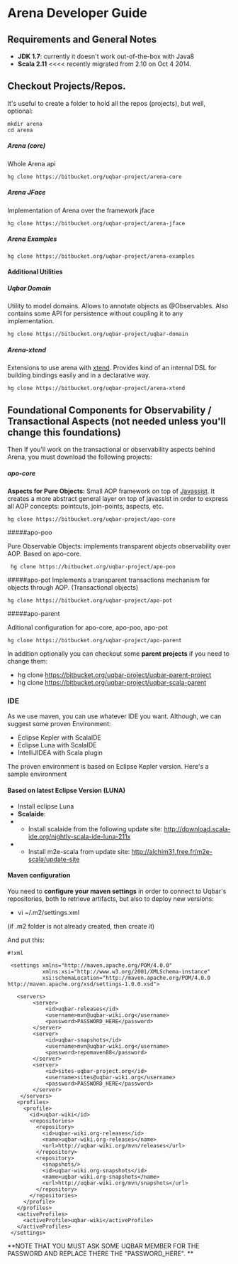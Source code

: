 # Arena Developer Guide #

## Requirements and General Notes ##

* **JDK 1.7**: currently it doesn't work out-of-the-box with Java8
* **Scala 2.11**  <<<< recently migrated from 2.10 on Oct 4 2014.

## Checkout Projects/Repos.

It's useful to create a folder to hold all the repos (projects), but well, optional:

```
mkdir arena
cd arena
```

##### Arena (core)
Whole Arena api
```
hg clone https://bitbucket.org/uqbar-project/arena-core
```

##### Arena JFace
Implementation of Arena over the framework jface
```
hg clone https://bitbucket.org/uqbar-project/arena-jface
```

##### Arena Examples
```
hg clone https://bitbucket.org/uqbar-project/arena-examples
```

#### Additional Utilities

##### Uqbar Domain
Utility to model domains. Allows to annotate objects as @Observables. Also contains some API for persistence without coupling it to any implementation. 
``` 
hg clone https://bitbucket.org/uqbar-project/uqbar-domain
```

##### Arena-xtend
Extensions to use arena with [xtend](http://www.eclipse.org/xtend/). Provides kind of an internal DSL for building bindings easily and in a declarative way.
```
hg clone https://bitbucket.org/uqbar-project/arena-xtend
```

## Foundational Components for Observability / Transactional Aspects (not needed unless you'll change this foundations)

Then If you'll work on the transactional or observability aspects behind Arena, you must download the following projects:

##### apo-core

**Aspects for Pure Objects:** Small AOP framework on top of [Javassist](http://www.csg.ci.i.u-tokyo.ac.jp/~chiba/javassist/). It creates a more abstract general layer on top of javassist in order to express all AOP concepts: pointcuts, join-points, aspects, etc.

```
hg clone https://bitbucket.org/uqbar-project/apo-core
```

#####apo-poo

Pure Observable Objects: implements transparent objects observability over AOP. Based on apo-core.

```
 hg clone https://bitbucket.org/uqbar-project/apo-poo
```
 
#####apo-pot
Implements a transparent transactions mechanism for objects through AOP. (Transactional objects)

``` 
hg clone https://bitbucket.org/uqbar-project/apo-pot
```

#####apo-parent

Aditional configuration for apo-core, apo-poo, apo-pot
 
```
hg clone https://bitbucket.org/uqbar-project/apo-parent
``` 
In addition optionally you can checkout some **parent projects** if you need to change them:

* hg clone https://bitbucket.org/uqbar-project/uqbar-parent-project
* hg clone https://bitbucket.org/uqbar-project/uqbar-scala-parent


### IDE ###

As we use maven, you can use whatever IDE you want.
Although, we can suggest some proven Environment:

* Eclipse Kepler with ScalaIDE
* Eclipse Luna with ScalaIDE
* IntelliJIDEA with Scala plugin

The proven environment is based on Eclipse Kepler version.
Here's a sample environment

#### Based on latest Eclipse Version (LUNA) #####

* Install eclipse Luna
* **Scalaide**:
* + Install scalaide from the following update site: http://download.scala-ide.org/nightly-scala-ide-luna-211x
* + Install m2e-scala from update site: http://alchim31.free.fr/m2e-scala/update-site

#### Maven configuration ####

You need to **configure your maven settings** in order to connect to Uqbar's repositories, both to retrieve artifacts, but also to deploy new versions:

* vi ~/.m2/settings.xml

(if .m2 folder is not already created, then create it)

And put this:

```
#!xml

 <settings xmlns="http://maven.apache.org/POM/4.0.0"  
           xmlns:xsi="http://www.w3.org/2001/XMLSchema-instance"
           xsi:schemaLocation="http://maven.apache.org/POM/4.0.0 http://maven.apache.org/xsd/settings-1.0.0.xsd">

   <servers>
        <server>
            <id>uqbar-releases</id>
            <username>mvn@uqbar-wiki.org</username>
            <password>PASSWORD_HERE</password>
        </server>
        <server>
            <id>uqbar-snapshots</id>
            <username>mvn@uqbar-wiki.org</username>
            <password>repomaven88</password>
        </server>
        <server>
            <id>sites-uqbar-project.org</id>
            <username>sites@uqbar-wiki.org</username>
            <password>PASSWORD_HERE</password>
        </server>
    </servers>
   <profiles>
     <profile>
       <id>uqbar-wiki</id>
       <repositories>
         <repository>
           <id>uqbar-wiki.org-releases</id>
           <name>uqbar-wiki.org-releases</name>
           <url>http://uqbar-wiki.org/mvn/releases</url>
         </repository>
         <repository>
           <snapshots/>
           <id>uqbar-wiki.org-snapshots</id>
           <name>uqbar-wiki.org-snapshots</name>
           <url>http://uqbar-wiki.org/mvn/snapshots</url>
         </repository>
       </repositories>
     </profile>
   </profiles>
   <activeProfiles>
     <activeProfile>uqbar-wiki</activeProfile>
   </activeProfiles>
 </settings>
```

**NOTE THAT YOU MUST ASK SOME UQBAR MEMBER FOR THE PASSWORD AND REPLACE THERE THE "PASSWORD_HERE".
**